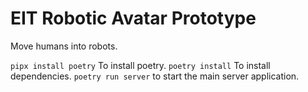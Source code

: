 # EIT Robotic Avatar Prototype
Move humans into robots. 

`pipx install poetry` To install poetry.
`poetry install` To install dependencies.
`poetry run server` to start the main server application.